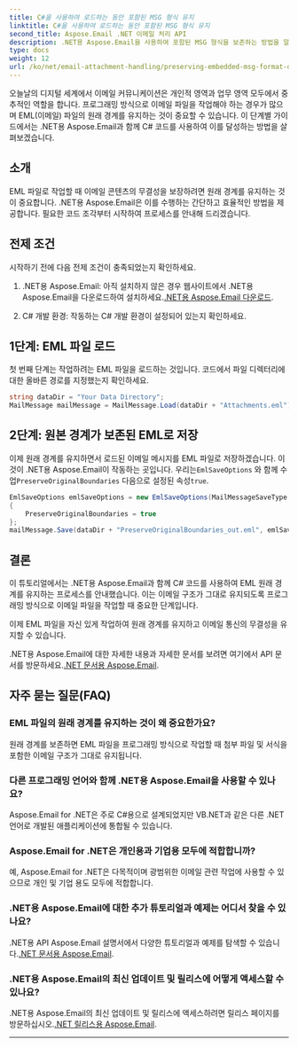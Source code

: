 ```yaml
---
title: C#을 사용하여 로드하는 동안 포함된 MSG 형식 유지
linktitle: C#을 사용하여 로드하는 동안 포함된 MSG 형식 유지
second_title: Aspose.Email .NET 이메일 처리 API
description: .NET용 Aspose.Email을 사용하여 포함된 MSG 형식을 보존하는 방법을 알아보세요. 소스 코드가 포함된 단계별 가이드입니다.
type: docs
weight: 12
url: /ko/net/email-attachment-handling/preserving-embedded-msg-format-during-load-with-csharp/
---
```


오늘날의 디지털 세계에서 이메일 커뮤니케이션은 개인적 영역과 업무 영역 모두에서 중추적인 역할을 합니다. 프로그래밍 방식으로 이메일 파일을 작업해야 하는 경우가 많으며 EML(이메일) 파일의 원래 경계를 유지하는 것이 중요할 수 있습니다. 이 단계별 가이드에서는 .NET용 Aspose.Email과 함께 C# 코드를 사용하여 이를 달성하는 방법을 살펴보겠습니다.

## 소개

EML 파일로 작업할 때 이메일 콘텐츠의 무결성을 보장하려면 원래 경계를 유지하는 것이 중요합니다. .NET용 Aspose.Email은 이를 수행하는 간단하고 효율적인 방법을 제공합니다. 필요한 코드 조각부터 시작하여 프로세스를 안내해 드리겠습니다.

## 전제 조건

시작하기 전에 다음 전제 조건이 충족되었는지 확인하세요.

1.  .NET용 Aspose.Email: 아직 설치하지 않은 경우 웹사이트에서 .NET용 Aspose.Email을 다운로드하여 설치하세요.[.NET용 Aspose.Email 다운로드](https://releases.aspose.com/email/net/).

2. C# 개발 환경: 작동하는 C# 개발 환경이 설정되어 있는지 확인하세요.

## 1단계: EML 파일 로드

첫 번째 단계는 작업하려는 EML 파일을 로드하는 것입니다. 코드에서 파일 디렉터리에 대한 올바른 경로를 지정했는지 확인하세요.

```csharp
string dataDir = "Your Data Directory";
MailMessage mailMessage = MailMessage.Load(dataDir + "Attachments.eml");
```

## 2단계: 원본 경계가 보존된 EML로 저장

 이제 원래 경계를 유지하면서 로드된 이메일 메시지를 EML 파일로 저장하겠습니다. 이것이 .NET용 Aspose.Email이 작동하는 곳입니다. 우리는`EmlSaveOptions` 와 함께 수업`PreserveOriginalBoundaries` 다음으로 설정된 속성`true`.

```csharp
EmlSaveOptions emlSaveOptions = new EmlSaveOptions(MailMessageSaveType.EmlFormat)
{
    PreserveOriginalBoundaries = true
};
mailMessage.Save(dataDir + "PreserveOriginalBoundaries_out.eml", emlSaveOptions);
```

## 결론

이 튜토리얼에서는 .NET용 Aspose.Email과 함께 C# 코드를 사용하여 EML 원래 경계를 유지하는 프로세스를 안내했습니다. 이는 이메일 구조가 그대로 유지되도록 프로그래밍 방식으로 이메일 파일을 작업할 때 중요한 단계입니다.

이제 EML 파일을 자신 있게 작업하여 원래 경계를 유지하고 이메일 통신의 무결성을 유지할 수 있습니다.

 .NET용 Aspose.Email에 대한 자세한 내용과 자세한 문서를 보려면 여기에서 API 문서를 방문하세요.[.NET 문서용 Aspose.Email](https://reference.aspose.com/email/net/).

## 자주 묻는 질문(FAQ)

### EML 파일의 원래 경계를 유지하는 것이 왜 중요한가요?
   
원래 경계를 보존하면 EML 파일을 프로그래밍 방식으로 작업할 때 첨부 파일 및 서식을 포함한 이메일 구조가 그대로 유지됩니다.

### 다른 프로그래밍 언어와 함께 .NET용 Aspose.Email을 사용할 수 있나요?

Aspose.Email for .NET은 주로 C#용으로 설계되었지만 VB.NET과 같은 다른 .NET 언어로 개발된 애플리케이션에 통합될 수 있습니다.

### Aspose.Email for .NET은 개인용과 기업용 모두에 적합합니까?

예, Aspose.Email for .NET은 다목적이며 광범위한 이메일 관련 작업에 사용할 수 있으므로 개인 및 기업 용도 모두에 적합합니다.

### .NET용 Aspose.Email에 대한 추가 튜토리얼과 예제는 어디서 찾을 수 있나요?

 .NET용 API Aspose.Email 설명서에서 다양한 튜토리얼과 예제를 탐색할 수 있습니다.[.NET 문서용 Aspose.Email](https://reference.aspose.com/email/net/).

### .NET용 Aspose.Email의 최신 업데이트 및 릴리스에 어떻게 액세스할 수 있나요?

 .NET용 Aspose.Email의 최신 업데이트 및 릴리스에 액세스하려면 릴리스 페이지를 방문하십시오.[.NET 릴리스용 Aspose.Email](https://releases.aspose.com/email/net/).

---